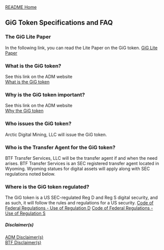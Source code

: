[README Home](README.md)

## GiG Token Specifications and FAQ

### The GiG Lite Paper

In the following link, you can read the Lite Paper on the GiG token.
[GiG Lite Paper](https://dropbox.com/)

### What is the GiG token?

See this link on the ADM website  
[What is the GiG token](https://arcticdigitalmining.com/the-gig-token/)

### Why is the GiG token important?

See this link on the ADM website  
[Why the GiG token](https://arcticdigitalmining.com/why-we-do-it/)

### Who issues the GiG token?

Arctic Digital Mining, LLC will issue the GiG token.

### Who is the Transfer Agent for the GiG token?

BTF Transfer Services, LLC will be the transfer agent if and when the need arises. BTF Transfer Services is an SEC registered transfer agent located in Wyoming. Wyoming statues for digital assets will apply along with SEC regulations noted below.

### Where is the GiG token regulated?

The GiG token is a US SEC-regulated Reg D and Reg S digital security, and as such, it will follow the rules and regulations for a US security.
[Code of Federal Regulations - Use of Regulation D](https://www.ecfr.gov/current/title-17/chapter-II/part-230/subject-group-ECFR6e651a4c86c0174/section-230.500)
[Code of Federal Regulations - Use of Regulation S](https://www.ecfr.gov/current/title-17/chapter-II/part-230/subject-group-ECFR69201f82e35ad1c)

##### Disclaimer(s)

[ADM Disclaimer(s)](admdisclaimer.md)  
[BTF Disclaimer(s)](btfdisclaimer.md)
